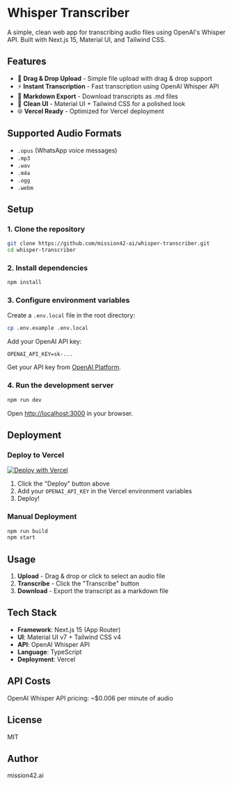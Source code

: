 # Whisper Transcriber

A simple, clean web app for transcribing audio files using OpenAI's Whisper API. Built with Next.js 15, Material UI, and Tailwind CSS.

## Features

- 🎤 **Drag & Drop Upload** - Simple file upload with drag & drop support
- ⚡ **Instant Transcription** - Fast transcription using OpenAI Whisper API
- 📝 **Markdown Export** - Download transcripts as .md files
- 🎨 **Clean UI** - Material UI + Tailwind CSS for a polished look
- 🌐 **Vercel Ready** - Optimized for Vercel deployment

## Supported Audio Formats

- `.opus` (WhatsApp voice messages)
- `.mp3`
- `.wav`
- `.m4a`
- `.ogg`
- `.webm`

## Setup

### 1. Clone the repository

```bash
git clone https://github.com/mission42-ai/whisper-transcriber.git
cd whisper-transcriber
```

### 2. Install dependencies

```bash
npm install
```

### 3. Configure environment variables

Create a `.env.local` file in the root directory:

```bash
cp .env.example .env.local
```

Add your OpenAI API key:

```
OPENAI_API_KEY=sk-...
```

Get your API key from [OpenAI Platform](https://platform.openai.com/api-keys).

### 4. Run the development server

```bash
npm run dev
```

Open [http://localhost:3000](http://localhost:3000) in your browser.

## Deployment

### Deploy to Vercel

[![Deploy with Vercel](https://vercel.com/button)](https://vercel.com/new/clone?repository-url=https://github.com/mission42-ai/whisper-transcriber)

1. Click the "Deploy" button above
2. Add your `OPENAI_API_KEY` in the Vercel environment variables
3. Deploy!

### Manual Deployment

```bash
npm run build
npm start
```

## Usage

1. **Upload** - Drag & drop or click to select an audio file
2. **Transcribe** - Click the "Transcribe" button
3. **Download** - Export the transcript as a markdown file

## Tech Stack

- **Framework**: Next.js 15 (App Router)
- **UI**: Material UI v7 + Tailwind CSS v4
- **API**: OpenAI Whisper API
- **Language**: TypeScript
- **Deployment**: Vercel

## API Costs

OpenAI Whisper API pricing: ~$0.006 per minute of audio

## License

MIT

## Author

mission42.ai
